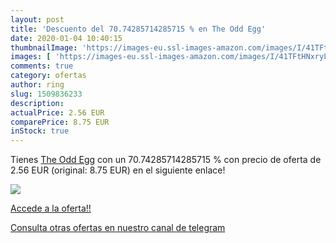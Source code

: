 ```yaml
---
layout: post
title: 'Descuento del 70.74285714285715 % en The Odd Egg'
date: 2020-01-04 10:40:15
thumbnailImage: 'https://images-eu.ssl-images-amazon.com/images/I/41TFtHNxryL._SL200_.jpg'
images: [ 'https://images-eu.ssl-images-amazon.com/images/I/41TFtHNxryL._SL200_.jpg' ]
comments: true
category: ofertas
author: ring
slug: 1509836233
description:
actualPrice: 2.56 EUR
comparePrice: 8.75 EUR
inStock: true
---
```


Tienes [The Odd Egg](https://www.amazon.com/dp/1509836233/?tag=redken08-20) con un 70.74285714285715 % con precio de oferta de 2.56 EUR (original: 8.75 EUR) en el siguiente enlace!

[![](https://images-eu.ssl-images-amazon.com/images/I/41TFtHNxryL._SL200_.jpg)](https://www.amazon.com/dp/1509836233/?tag=redken08-20)

[Accede a la oferta!!](https://www.amazon.com/dp/1509836233/?tag=redken08-20)

[Consulta otras ofertas en nuestro canal de telegram](https://t.me/s/ofertas25)
